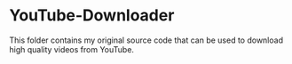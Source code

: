 # YouTube-Downloader
This folder contains my original source code that can be used to download high quality videos from YouTube.
